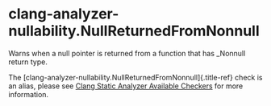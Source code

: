 # clang-analyzer-nullability.NullReturnedFromNonnull

Warns when a null pointer is returned from a function that has \_Nonnull
return type.

The [clang-analyzer-nullability.NullReturnedFromNonnull]{.title-ref}
check is an alias, please see [Clang Static Analyzer Available
Checkers](https://clang.llvm.org/docs/analyzer/checkers.html#nullability-nullreturnedfromnonnull)
for more information.
